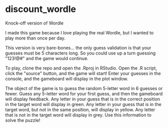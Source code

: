 # discount_wordle
Knock-off version of Wordle

I made this game because I love playing the real Wordle, but I wanted to play more than once per day.

This version is very bare-bones... the only guess validation is that your guesses must be 5 characters long. So you could use up a turn guessing "123!@#" and the game would continue.

To play, clone the repo and open the .Rproj in RStudio. Open the .R script, click the "source" button, and the game will start! Enter your guesses in the console, and the gameboard will display in the plot window.

The object of the game is to guess the random 5-letter word in 6 guesses or fewer. Guess any 5-letter word for your first guess, and then the gameboard will display feedback. Any letter in your guess that is in the correct position in the target word will display in green. Any letter in your guess that is in the target word, but not in the same position, will display in yellow. Any letter that is not in the target word will display in grey. Use this information to solve the puzzle!
